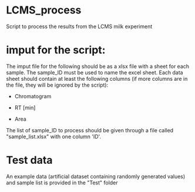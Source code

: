 # LCMS_process
Script to process the results from the LCMS milk experiment

# imput for the script:

The imput file for the following should be as a xlsx file with a sheet for each sample. The sample_ID must be used to name the excel sheet. Each data sheet should contain at least the following columns (if more columns are in the file, they will be ignored by the script):

- Chromatogram	

- RT [min]	

- Area

The list of sample_ID to process should be given through a file called "sample_list.xlsx" with one column 'ID'.

# Test data
An example data (artificial dataset containing randomly generated values) and sample list is provided in the "Test" folder


